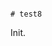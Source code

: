                                                                                                                                                                                                                                                                                                                            # test8

Init.
